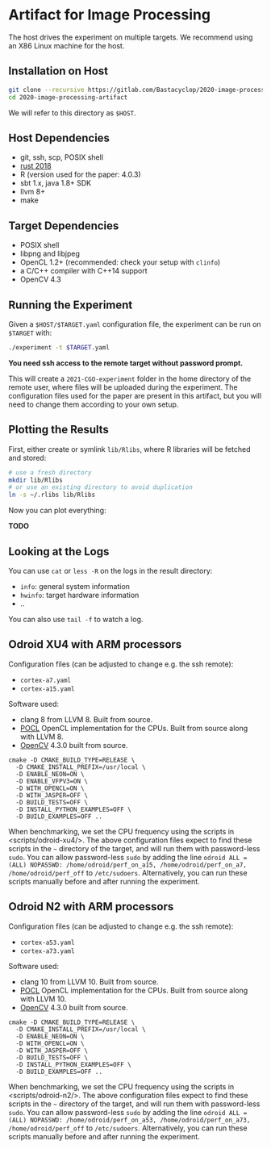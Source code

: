 # Artifact for Image Processing

The host drives the experiment on multiple targets.
We recommend using an X86 Linux machine for the host.

## Installation on Host

```sh
git clone --recursive https://gitlab.com/Bastacyclop/2020-image-processing-artifact.git
cd 2020-image-processing-artifact
```

We will refer to this directory as `$HOST`.

## Host Dependencies

- git, ssh, scp, POSIX shell
- [rust 2018](https://rust-lang.org)
- R (version used for the paper: 4.0.3)
- sbt 1.x, java 1.8+ SDK
- llvm 8+
- make

## Target Dependencies

- POSIX shell
- libpng and libjpeg
- OpenCL 1.2+ (recommended: check your setup with `clinfo`)
- a C/C++ compiler with C++14 support
- OpenCV 4.3

## Running the Experiment

Given a `$HOST/$TARGET.yaml` configuration file, the experiment can be run on
`$TARGET` with:

```sh
./experiment -t $TARGET.yaml
```

**You need ssh access to the remote target without password prompt.**

This will create a `2021-CGO-experiment` folder in the home directory
of the remote user, where files will be uploaded during the experiment.
The configuration files used for the paper are present in this artifact,
but you will need to change them according to your own setup.

## Plotting the Results

First, either create or symlink `lib/Rlibs`, where R libraries will be fetched and stored:
```sh
# use a fresh directory
mkdir lib/Rlibs
# or use an existing directory to avoid duplication
ln -s ~/.rlibs lib/Rlibs
```

Now you can plot everything:

**TODO**

## Looking at the Logs

You can use `cat` or `less -R` on the logs in the result directory:

- `info`: general system information
- `hwinfo`: target hardware information
- ..

You can also use `tail -f` to watch a log.

## Odroid XU4 with ARM processors

Configuration files (can be adjusted to change e.g. the ssh remote):
- `cortex-a7.yaml`
- `cortex-a15.yaml`

Software used:
- clang 8 from LLVM 8. Built from source.
- [POCL](portablecl.org) OpenCL implementation for the CPUs. Built from source along with LLVM 8.
- [OpenCV](https://opencv.org/) 4.3.0 built from source.
```
cmake -D CMAKE_BUILD_TYPE=RELEASE \
  -D CMAKE_INSTALL_PREFIX=/usr/local \
  -D ENABLE_NEON=ON \
  -D ENABLE_VFPV3=ON \
  -D WITH_OPENCL=ON \
  -D WITH_JASPER=OFF \
  -D BUILD_TESTS=OFF \
  -D INSTALL_PYTHON_EXAMPLES=OFF \
  -D BUILD_EXAMPLES=OFF ..
```

When benchmarking, we set the CPU frequency using the scripts in <scripts/odroid-xu4/>.
The above configuration files expect to find these scripts in the `~` directory
of the target, and will run them with password-less `sudo`.
You can allow password-less `sudo` by adding the line `odroid ALL =(ALL) NOPASSWD: /home/odroid/perf_on_a15, /home/odroid/perf_on_a7, /home/odroid/perf_off` to `/etc/sudoers`.
Alternatively, you can run these scripts manually before and after running the experiment.
 
## Odroid N2 with ARM processors

Configuration files (can be adjusted to change e.g. the ssh remote):
- `cortex-a53.yaml`
- `cortex-a73.yaml`

Software used:
- clang 10 from LLVM 10. Built from source.
- [POCL](portablecl.org) OpenCL implementation for the CPUs. Built from source along with LLVM 10.
- [OpenCV](https://opencv.org/) 4.3.0 built from source.
```
cmake -D CMAKE_BUILD_TYPE=RELEASE \
  -D CMAKE_INSTALL_PREFIX=/usr/local \
  -D ENABLE_NEON=ON \
  -D WITH_OPENCL=ON \
  -D WITH_JASPER=OFF \
  -D BUILD_TESTS=OFF \
  -D INSTALL_PYTHON_EXAMPLES=OFF \
  -D BUILD_EXAMPLES=OFF ..
```

When benchmarking, we set the CPU frequency using the scripts in <scripts/odroid-n2/>.
The above configuration files expect to find these scripts in the `~` directory
of the target, and will run them with password-less `sudo`.
You can allow password-less `sudo` by adding the line `odroid ALL =(ALL) NOPASSWD: /home/odroid/perf_on_a53, /home/odroid/perf_on_a73, /home/odroid/perf_off` to `/etc/sudoers`.
Alternatively, you can run these scripts manually before and after running the experiment.
 
